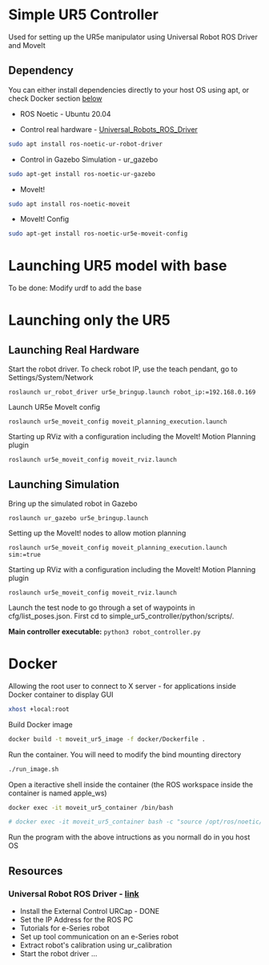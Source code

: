 # Simple UR5 Controller
Used for setting up the UR5e manipulator using Universal Robot ROS Driver and MoveIt

## Dependency
You can either install dependencies directly to your host OS using apt, or check Docker section [below](#docker)
- ROS Noetic - Ubuntu 20.04

- Control real hardware - [Universal_Robots_ROS_Driver](https://github.com/UniversalRobots/Universal_Robots_ROS_Driver)
```bash
sudo apt install ros-noetic-ur-robot-driver
```

- Control in Gazebo Simulation - ur_gazebo
```bash
sudo apt-get install ros-noetic-ur-gazebo
```

- MoveIt!
```bash
sudo apt install ros-noetic-moveit
```

- MoveIt! Config
```bash
sudo apt-get install ros-noetic-ur5e-moveit-config
```

# Launching UR5 model with base
To be done: Modify urdf to add the base



# Launching only the UR5 
## Launching Real Hardware
Start the robot driver. To check robot IP, use the teach pendant, go to Settings/System/Network

```roslaunch ur_robot_driver ur5e_bringup.launch robot_ip:=192.168.0.169```

Launch UR5e MoveIt config

```roslaunch ur5e_moveit_config moveit_planning_execution.launch```

Starting up RViz with a configuration including the MoveIt! Motion Planning plugin

```roslaunch ur5e_moveit_config moveit_rviz.launch```

## Launching Simulation
Bring up the simulated robot in Gazebo

```roslaunch ur_gazebo ur5e_bringup.launch```

Setting up the MoveIt! nodes to allow motion planning

```roslaunch ur5e_moveit_config moveit_planning_execution.launch sim:=true```

Starting up RViz with a configuration including the MoveIt! Motion Planning plugin

```roslaunch ur5e_moveit_config moveit_rviz.launch```

Launch the test node to go through a set of waypoints in cfg/list_poses.json. First cd to simple_ur5_controller/python/scripts/. 

**Main controller executable:** 
```python3 robot_controller.py```


# Docker 
Allowing the root user to connect to X server - for applications inside Docker container to display GUI 
```bash
xhost +local:root
```
Build Docker image
```bash
docker build -t moveit_ur5_image -f docker/Dockerfile .
```
Run the container. You will need to modify the bind mounting directory
```bash
./run_image.sh
```
Open a iteractive shell inside the container (the ROS workspace inside the container is named apple_ws)
```bash
docker exec -it moveit_ur5_container /bin/bash

# docker exec -it moveit_ur5_container bash -c "source /opt/ros/noetic/setup.bash && source /root/apple_ws/devel/setup.bash && exec bash"
```
Run the program with the above intructions as you normall do in you host OS

## Resources
### Universal Robot ROS Driver - [link](https://github.com/ros-industrial/universal_robot)
- Install the External Control URCap - DONE
- Set the IP Address for the ROS PC 
- Tutorials for e-Series robot
- Set up tool communication on an e-Series robot
- Extract robot's calibration using ur_calibration
- Start the robot driver
...